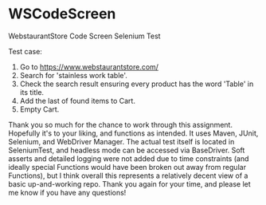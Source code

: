# WSCodeScreen
WebstaurantStore Code Screen Selenium Test

Test case:
1. Go to https://www.webstaurantstore.com/
2. Search for 'stainless work table'.
3. Check the search result ensuring every product has the word 'Table' in its title.
4. Add the last of found items to Cart.
5. Empty Cart.

Thank you so much for the chance to work through this assignment. Hopefully it's to your liking, and functions as intended. 
It uses Maven, JUnit, Selenium, and  WebDriver Manager. The actual test itself is located in SeleniumTest, and headless mode can be accessed via BaseDriver. 
Soft asserts and detailed logging were not added due to time constraints (and ideally special Functions would have been broken out away from regular Functions), 
but I think overall this represents a relatively decent view of a basic up-and-working repo.
Thank you again for your time, and please let me know if you have any questions!